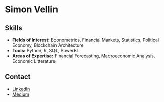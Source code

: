 # Simon Vellin

## Skills
- **Fields of Interest:** Econometrics, Financial Markets, Statistics, Political Economy, Blockchain Architecture
- **Tools:** Python, R, SQL, PowerBI
- **Areas of Expertise:** Financial Forecasting, Macroeconomic Analysis, Economic Litterature

## Contact
- [LinkedIn](https://www.linkedin.com/in/simon-vellin)
- [Medium](https://medium.com/@simon.vellin)
